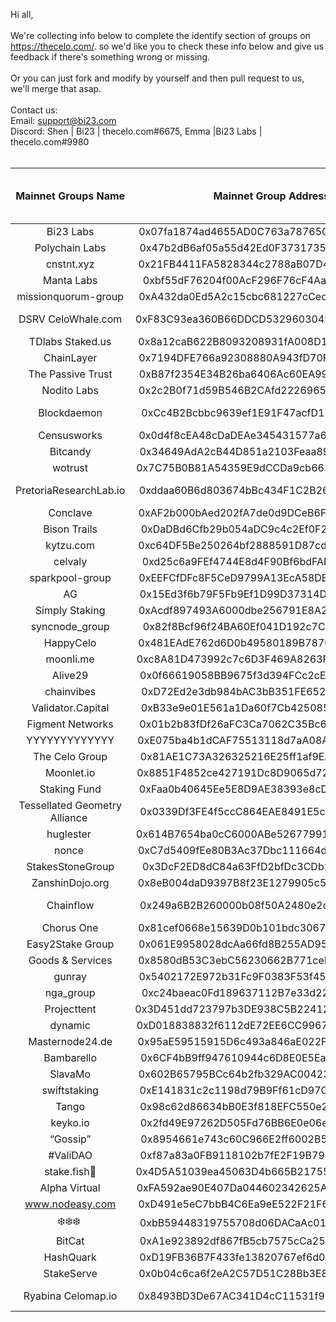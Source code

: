 
Hi all,<br/>
<br/>
    We're collecting info below to complete the identify section of groups on https://thecelo.com/. so we'd like you to check these info below and give us feedback if there's something wrong or missing.<br/> 
<br/>Or you can just fork and modify by yourself and then pull request to us, we'll merge that asap. <br/>
<br/>
Contact us:<br/>
Email: support@bi23.com<br/>
Discord:
Shen | Bi23 | thecelo.com#6675, Emma |Bi23 Labs  | thecelo.com#9980<br/>
<br/>

| Mainnet Groups Name  | Mainnet Group Address | [TGCSO](https://docs.google.com/spreadsheets/d/e/2PACX-1vQwk10o6YV0uriR8LuYfLqB1irjmOX_-L6Jljn3BtKlmz_R_TsUU8aI-pMqGVlu4HQKIQlQaFkUhsyl/pubhtml?gid=1970613133&single=true) entity identity | [TGCSO](https://docs.google.com/spreadsheets/d/e/2PACX-1vQwk10o6YV0uriR8LuYfLqB1irjmOX_-L6Jljn3BtKlmz_R_TsUU8aI-pMqGVlu4HQKIQlQaFkUhsyl/pubhtml?gid=1970613133&single=true) master validator chanllege | community tool | keybase|website |
| :---: | :-------: | :-------: | :-----: | :-----: | :-----: | :-----: |
| Bi23 Labs|0x07fa1874ad4655AD0C763a7876503509be11e29E|Bi23|50.00%|https://thecelo.com|https://keybase.io/sunxmldapp|https://bi23.com|
| Polychain Labs|0x47b2dB6af05a55d42Ed0F3731735F9479ABF0673||||https://keybase.io/polychainlabs|https://www.polychainlabs.com/|
| cnstnt.xyz|0x21FB4411FA5828344c2788aB07D4cc12a12571b9|cnstnt.xyz|/| 
| Manta Labs|0xbf55dF76204f00AcF296F76cF4Aaf86A866a5eb0||||https://keybase.io/mantalabs|/|
| missionquorum-group|0xA432da0Ed5A2c15cbc681227cCec3b375908FdCB|/|/|
| DSRV CeloWhale.com | 0xF83C93ea360B66DDCD532960304948B1c10786a1|dsrv labs - WellDoneStake.com|75.00%||https://keybase.io/dsrvlabs|https://www.celowhale.com|
| TDlabs   Staked.us | 0x8a12caB622B8093208931fA008D12D6Ba5AF47E4|Tdlabs|70.00%||https://keybase.io/tdlabs_crypto|
| ChainLayer | 0x7194DFE766a92308880A943fD70F31c8E7c50e66|Chainlayer1|100.00%||https://keybase.io/chainlayer|https://www.chainlayer.io/
| The Passive Trust | 0xB87f2354E34B26ba6406Ac60EA99DCD8cd5e63Bf|/|/||https://keybase.io/thepassivetrust|https://www.thepassivetrust.com/
| Nodito Labs | 0x2c2B0f71d59B546B2CAfd222696589c13C3c325C|/|/|
| Blockdaemon | 0xCc4B2Bcbbc9639ef1E91F47acfD12Bd131525e79|"daithi-blockdaemon|70.00%||https://keybase.io/blockdaemon_ops
| Censusworks | 0x0d4f8cEA48cDaDEAe345431577a64983c0535B12|census0|72.50%||https://keybase.io/censusworks|https://censusworks.com/
| Bitcandy | 0x34649AdA2cB44D851a2103Feaa8922DedDABfc1c|/|/|
| wotrust | 0x7C75B0B81A54359E9dCCDa9cb663ca2e3De6B710|wotrust1|72.50%||https://keybase.io/wotrust
| PretoriaResearchLab.io|0xddaa60B6d803674bBc434F1C2B261CeB67C2fd7c|pretoria|66.70%|https://cauldron.pretoriaresearchlab.io/block-map|https://keybase.io/pretoriaresearch|https://pretoriaresearchlab.io/
| Conclave|0xAF2b000bAed202fA7de0d9DCeB6F6612De348011|/|/|
| Bison Trails | 0xDaDBd6Cfb29b054aDC9c4c2Ef0F21f0BBdb44871|Bison Trails|69.20%||https://keybase.io/bisontrails|https://bisontrails.co/
| kytzu.com | 0xc64DF5Be250264bf2888591D87cdeB13BFADC501|kytzu|76.70%||https://keybase.io/kytzu
| celvaly | 0xd25c6a9FEf4744E8d4F90Bf6bdFAF7686909d799|celvaly0 |72.50%|
| sparkpool-group | 0xEEFCfDFc8F5CeD9799A13EcA58DE2ba7534eAB92|sparkpool-v1"|30.00%||https://keybase.io/spark_pool|https://www.sparkpool.com/
| AG | 0x15Ed3f6b79F5Fb9Ef1D99D37314Dd626b3005F0b|AGx1|53.30%|
| Simply Staking | 0xAcdf897493A6000dbe256791E8A2beCbb405FD4F|Simply Staking|100.00%|||https://simply-vc.com.mt/
| syncnode_group | 0x82f8Bcf96f24BA60Ef041D192c7CE04C907E2fb8|syncnode|75.00%||https://keybase.io/syncnode
| HappyCelo | 0x481EAdE762d6D0b49580189B78709c9347b395bf|happycelo|88.30%||https://keybase.io/happycelo|https://www.happycelo.com/
| moonli.me | 0xc8A81D473992c7c6D3F469A8263F24914625709d|moonlime|72.50%||https://keybase.io/y3v63n|https://moonli.me/
| Alive29 | 0x0f66619058BB9675f3d394FCc2cE236a29901571|Alive29|82.50%||https://keybase.io/alive29
| chainvibes | 0xD72Ed2e3db984bAC3bB351FE652200dE527eFfcf|chainvibes|100.00%||https://keybase.io/chainvibes|https://chainvibes.com/
| Validator.Capital | 0xB33e9e01E561a1Da60f7Cb42508500e571afb6Eb|/|/||https://keybase.io/validatorcapital|https://www.validator.capital/
| Figment Networks | 0x01b2b83fDf26aFC3Ca7062C35Bc68c8DdE56dB04|Figment Networks|95.80%||https://keybase.io/figmentnetworks|https://figment.network/
| YYYYYYYYYYYYY | 0xE075ba4b1dCAF75513118d7aA08A057c658842c9|YYYYYYYYYYYYY|65.80%||https://keybase.io/yyyyyyyyyyyyy
| The Celo Group | 0x81AE1C73A326325216E25ff1af9EA3871195036E|Newroad|/||https://keybase.io/thecelogroup|https://newroad.network/
| Moonlet.io | 0x8851F4852ce427191Dc8D9065d720619889e3260|MoonletV|100.00%|||https://moonlet.io/
| Staking Fund | 0xFaa0b40645Ee5E8D9AE38393e8cDF8e5baA71d13|Staking Fund|75.00%||https://keybase.io/stakingfund|https://staking.fund/
| Tessellated Geometry Alliance | 0x0339Df3FE4f5ccC864EAE8491E5c8AEc4611A631|/|/||https://keybase.io/tessellatedgeo
| huglester | 0x614B7654ba0cC6000ABe526779911b70C1F7125A|huglester00|54.20%||https://keybase.io/huglester
| nonce | 0xC7d5409fEe80B3Ac37Dbc111664dC511a5982469|nonce - validator1|/|
| StakesStoneGroup| 0x3DcF2ED8dC84a63FfD2bfDc3CDb2fA0B1aeAfE5c|StakesStoneGroup|75.00%|
| ZanshinDojo.org| 0x8eB004daD9397B8f23E1279905c584920000756D|ZanshinDojo.org|63.30%|
| Chainflow| 0x249a6B2B260000b08f50A2480e2d703bAf02E8BE|Chainflow-Validator|/|
| Chorus One| 0x81cef0668e15639D0b101bdc3067699309D73BED|chorusone|75.80%||https://keybase.io/chorusoneinc
| Easy2Stake Group| 0x061E9958028dcAa66fd8B255AD95194203b6c4Da|/|/|/|https://keybase.io/easy2stake|
| Goods & Services| 0x8580dB53C3ebC56230662B771ceF2707E92Ef83A|/|/|
| gunray| 0x5402172E972b31Fc9F0383F53f45823Ab5037379|gunray01|0.00%||https://keybase.io/gunray
| nga_group| 0xc24baeac0Fd189637112B7e33d22FfF2730aF993|NGA_validator|/|
| Projecttent| 0x3D451dd723797b3DE938C5B22412032B6452591A|projecttent-ceres|70.00%||https://keybase.io/projecttent
| dynamic| 0xD018838832f6112dE72EE6CC9967C56B333a0d1C|/|/|
| Masternode24.de| 0x95aE59515915D6c493a846aE022F93726652b50A|Masternode25.de|69.20%||https://keybase.io/masternode24
| Bambarello| 0x6CF4bB9ff947610944c6D8E0E5Ea26B1dEa73196|Bambarello|90.80%||https://keybase.io/bambarello
| SlavaMo| 0x602B65795BCc64b2fb329AC004236E194f077158|SlavaMo|/||https://keybase.io/slavamo
| swiftstaking| 0xE141831c2c1198d79B9Ff61cD97C3bAca7F071E0|/|/||https://keybase.io/swiftstaking
| Tango| 0x98c62d86634bB0E3f818EFC550e2F33369Eae7F3|/|/|
| keyko.io| 0x2fd49E97262D505Fd76BB6E0e06eC10e1fd54589|/|/|
| “Gossip”| 0x8954661e743c60C966E2ff6002B514126bb1cFe2|/|/|
| #ValiDAO| 0xf87a83a0FB9118102b7fE2F19B7940dE3D421932|/|/|
| stake.fish🐠 | 0x4D5A51039ea45063D4b665B21755db20A738DaDc|stake.fish|66.70%||https://keybase.io/stakedotfish|https://stake.fish/
| Alpha Virtual| 0xFA592ae90E407Da044602342625AAABBF5d50C22|/|/|
| www.nodeasy.com| 0xD491e5eC7bbB4C6Ea9eE522F21F6621706e65a3E|Nodeasy|/||https://keybase.io/nodeasy|https://www.nodeasy.com/
| ❄️❄️❄️ | 0xbB59448319755708d06DACaAc017308129FffdBb|/|/|
| BitCat| 0xA1e923892df867fB5cb7575cCa2538c394aD1BD9|bitcat|/||https://keybase.io/bitcat365|https://www.bitcat365.com/
| HashQuark| 0xD19FB36B7F433fe13820767ef6d0E26FDbaB68CC|hashquark|0.00%||https://keybase.io/hashquark|https://www.hashquark.io/#/
| StakeServe| 0x0b04c6ca6f2eA2C57D51C28Bb3E82b0c9B4072Eb|/|/|
| Ryabina  Celomap.io | 0x8493BD3De67AC341D4cC11531f96a1A2cdBf29aD|ryabina-1|0.00%|https://celomap.io https://t.me/Celo_Ryabina_bot|https://keybase.io/ryabina|https://ryabina.io/
